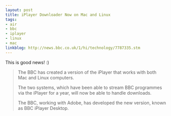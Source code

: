 ```yaml
---
layout: post
title: iPlayer Downloader Now on Mac and Linux
tags:
- air
- bbc
- iplayer
- linux
- mac
linkblog: http://news.bbc.co.uk/1/hi/technology/7787335.stm
---
```


This is good news! :)

> The BBC has created a version of the iPlayer that works with both Mac and Linux computers.
>
> The two systems, which have been able to stream BBC programmes via the iPlayer for a year, will now be able
> to handle downloads.
>
> The BBC, working with Adobe, has developed the new version, known as BBC iPlayer Desktop.
